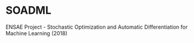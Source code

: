 # SOADML
ENSAE Project - Stochastic Optimization and Automatic Differentiation for Machine Learning (2018)
